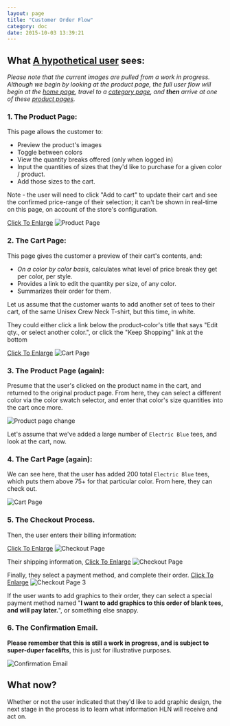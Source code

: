```yaml
---
layout: page
title: "Customer Order Flow"
category: doc
date: 2015-10-03 13:39:21
---
```


## What <u>A hypothetical user</u> sees:

*Please note that the current images are pulled from a work in progress. Although we begin by looking at the product page, the full user flow will begin at the <u>home page</u>, travel to a <u>category page</u>, and __then__ arrive at one of these <u>product pages</u>.*

### 1. The Product Page:

This page allows the customer to:

* Preview the product's images
* Toggle between colors
* View the quantity breaks offered (only when logged in)
* Input the quantities of sizes that they'd like to purchase for a given color / product.
* Add those sizes to the cart.

Note - the user will need to click "Add to cart" to update their cart and see the confirmed price-range of their selection; it can't be shown in real-time on this page, on account of the store's configuration.

[Click To Enlarge][product-page]
![Product Page][product-page]

### 2. The Cart Page:

This page gives the customer a preview of their cart's contents, and:

* *On a color by color basis*, calculates what level of price break they get per color, per style.
* Provides a link to edit the quantity per size, of any color.
* Summarizes their order for them.

Let us assume that the customer wants to add another set of tees to their cart, of the same Unisex Crew Neck T-shirt, but this time, in white.

They could either click a link below the product-color's title that says "Edit qty., or select another color.", or click the "Keep Shopping" link at the bottom


[Click To Enlarge][cart-page]
![Cart Page][cart-page]

### 3. The Product Page (again):

Presume that the user's clicked on the product name in the cart, and returned to the original product page. From here, they can select a different color via the color swatch selector, and enter that color's size quantities into the cart once more.

![Product page change][product-page-2]

Let's assume that we've added a large number of `Electric Blue` tees, and look at the cart, now.

### 4. The Cart Page (again):

We can see here, that the user has added 200 total `Electric Blue` tees, which puts them above 75+ for that particular color. From here, they can check out.

![Cart Page][cart-page-2]


### 5. The Checkout Process.

Then, the user enters their billing information:

[Click To Enlarge][checkout-page]
![Checkout Page][checkout-page]

Their shipping information,
[Click To Enlarge][checkout-page-2]
![Checkout Page][checkout-page-2]

Finally, they select a payment method, and complete their order.
[Click To Enlarge][checkout-page-3]
![Checkout Page 3][checkout-page-3]

If the user wants to add graphics to their order, they can select a special payment method named "**I want to add graphics to this order of blank tees, and will pay later.**", or something else snappy.


### 6. The Confirmation Email.

**Please remember that this is still a work in progress, and is subject to super-duper facelifts**, this is just for illustrative purposes.

![Confirmation Email][confirmation-email]

## What now?

Whether or not the user indicated that they'd like to add graphic design, the next stage in the process is to learn what information HLN will receive and act on.

[product-page]: /img/product-page.jpg
[cart-page]: /img/cart-page.jpg
[product-page-2]: /img/product-page-2.jpg
[cart-page-2]: /img/cart-page-2.jpg
[checkout-page]: /img/checkout-page.jpg
[checkout-page-2]: /img/checkout-page-2.jpg
[checkout-page-3]: /img/checkout-page-3.jpg
[confirmation-email]: /img/confirmation-email.jpg

